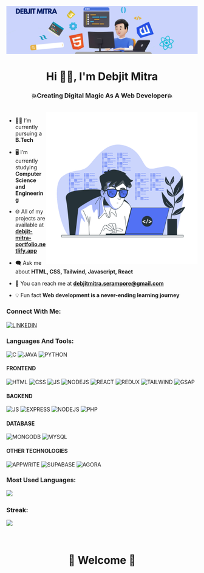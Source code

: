 <!-- ![logo](banner.png) -->
![logo](https://github.com/debjitmitra000/debjitmitra000/blob/main/Banner.png)
<br>
<h1 align="center">Hi 🙋‍♂️, I'm Debjit Mitra</h1>
<h3 align="center">💥Creating Digital Magic As A Web Developer💥</h3>
<br>

<!-- <img align="right" alt="coding" width="400" src="img.svg"> -->
<img align="right" alt="coding" width="400" src="https://github.com/debjitmitra000/debjitmitra000/blob/main/img.svg">

- 👨‍💻 I’m currently pursuing a **B.Tech**

- 🖥️ I’m currently studying **Computer Science and Engineering**

- 🌐 All of my projects are available at **[debjit-mitra-portfolio.netlify.app](debjit-mitra-portfolio.netlify.app)**

- 🗨️ Ask me about **HTML, CSS, Tailwind, Javascript, React**

- 📧 You can reach me at **debjitmitra.serampore@gmail.com**

- 💡 Fun fact **Web development is a never-ending learning journey**

<h3 align="left">Connect With Me:</h3>
<p align="left">
<a href="https://linkedin.com/in/debjitmitra000" target="blank"><img align="center" src="https://dmicon.netlify.app/img/LINKEDIN.png" alt="LINKEDIN" width="30PX" /></a>
</p>

<h3 align="left">Languages And Tools:</h3>
<p align="left"> 
  <img src="https://dmicon.netlify.app/img/C.png" alt="C" width="40px">
  <img src="https://dmicon.netlify.app/img/JAVA.png" alt="JAVA" width="40px">
  <img src="https://dmicon.netlify.app/img/PYTHON.png" alt="PYTHON" width="40px">
</p>  
<h4 align="left">FRONTEND</h4>
<p align="left"> 
  <img src="https://dmicon.netlify.app/img/HTML.png" alt="HTML" width="37px" />
  <img src="https://dmicon.netlify.app/img/CSS.png" alt="CSS" width="37px" />
  <img src="https://dmicon.netlify.app/img/JS.png" alt="JS" width="40px" />
  <img src="https://dmicon.netlify.app/img/NODEJS.png" alt="NODEJS" width="40px" />
  <img src="https://dmicon.netlify.app/img/REACT.png" alt="REACT" width="40px" />
  <img src="https://dmicon.netlify.app/img/REDUX.png" alt="REDUX" width="40px" />
  <img src="https://dmicon.netlify.app/img/TAILWIND.png" alt="TAILWIND" width="40px" />
  <img src="https://dmicon.netlify.app/img/GSAP.png" alt="GSAP" width="40px" />
</p> 
<h4 align="left">BACKEND</h4> 
<p align="left">
  <img src="https://dmicon.netlify.app/img/JS.png" alt="JS" width="40px" />
  <img src="https://dmicon.netlify.app/img/EXPRESS.png" alt="EXPRESS" width="40px" />
  <img src="https://dmicon.netlify.app/img/NODEJS.png" alt="NODEJS" width="40px" />
  <img src="https://dmicon.netlify.app/img/PHP.png" alt="PHP" width="40px" />
</p>  
<h4 align="left">DATABASE</h4> 
<p align="left">
  <img src="https://dmicon.netlify.app/img/MONGODB.png" alt="MONGODB" width="40px" />
  <img src="https://dmicon.netlify.app/img/MYSQL.png" alt="MYSQL" width="40px" />
</p>  
<h4 align="left">OTHER TECHNOLOGIES</h4> 
<p align="left">
  <img src="https://dmicon.netlify.app/img/APPWRITE.png" alt="APPWRITE" width="40px" />
  <img src="https://dmicon.netlify.app/img/SUPABASE.png" alt="SUPABASE" width="40px" />
  <img src="https://dmicon.netlify.app/img/AGORA.png" alt="AGORA" width="40px" />
</p>  

<h3 align="left">Most Used Languages:</h3>
<p align="left"><img src="https://github-readme-stats.vercel.app/api/top-langs/?username=debjitmitra000&langs_count=10&title_color=5271f4&text_color=ffffff&icon_color=00000&bg_color=0d1117&hide_border=false&locale=en&layout=compact&en&custom_title=" /></p>

<h3 align="left">Streak:</h3>
<p align="left"><img src="https://github-readme-streak-stats.herokuapp.com/?user=debjitmitra000&stroke=000000&background=00000000&ring=97AAF9&fire=FCE971&currStreakNum=FCE971&currStreakLabel=ffffff&sideNums=97AAF9&sideLabels=ffffff&dates=000000&hide_border=false" /></p>
<br>
<h1 align="center">🤗 Welcome 🤗</h1>
<br>

